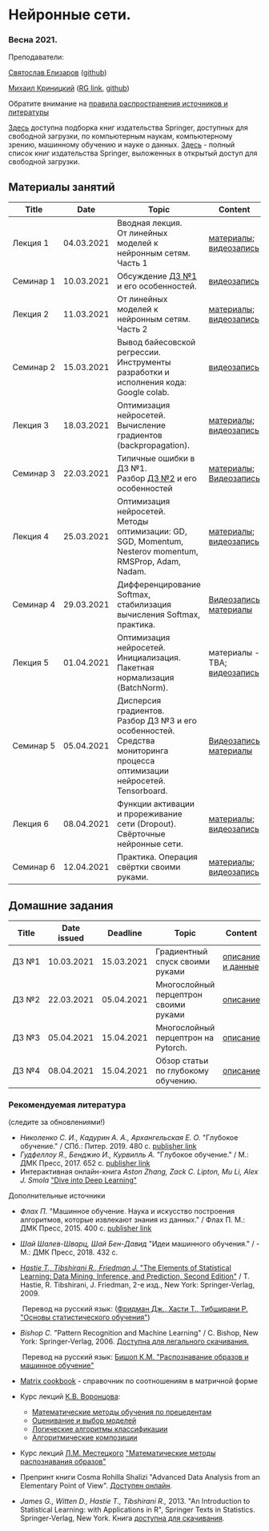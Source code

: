 # Нейронные сети.
### Весна 2021.

Преподаватели:

[Святослав Елизаров](https://github.com/DukeGonzo) ([github](https://github.com/DukeGonzo))

[Михаил Криницкий](https://sail.ocean.ru/viewuser.php?user=krinitsky) ([RG link](https://www.researchgate.net/profile/Mikhail_Krinitskiy), [github](https://github.com/MKrinitskiy))


Обратите внимание на [правила распространения источников и литературы](https://github.com/MKrinitskiy/ML4ES_2019-2020/blob/master/resources_policy.md)<br />

[Здесь](https://towardsdatascience.com/springer-has-released-65-machine-learning-and-data-books-for-free-961f8181f189) доступна подборка книг издательства Springer, доступных для свободной загрузки, по компьютерным наукам, компьютерному зрению, машинному обучению и науке о данных. [Здесь](https://link.springer.com/search/page/3?facet-content-type="Book"&package=openaccess) - полный список книг издательства Springer, выложенных в открытый доступ для свободной загрузки.


## Материалы занятий

| Title | Date | Topic | Content |
| ----- | ---- | ----- | ------- |
| Лекция 1 | 04.03.2021 | Вводная лекция.<br />От линейных моделей к нейронным сетям. Часть 1 | [материалы](https://github.com/mailcourses/technotrack-NN2021S-lectures/tree/master/Lect01);<br />[видеозапись](https://bit.ly/39z08Bo) |
| Семинар 1 | 10.03.2021 | Обсуждение [ДЗ №1](https://github.com/mailcourses/technotrack-NN2021S-lectures/tree/master/HW01) и его особенностей. | [видеозапись](https://bit.ly/3fy8Gfq) |
| Лекция 2 | 11.03.2021 | От линейных моделей к нейронным сетям. Часть 2 | [материалы](https://github.com/mailcourses/technotrack-NN2021S-lectures/tree/master/Lect02);<br />[видеозапись](https://bit.ly/2PLMOCs) |
| Семинар 2 | 15.03.2021 | Вывод байесовской регрессии.<br />Инструменты разработки и исполнения кода: Google colab. | [видеозапись](https://bit.ly/3cHMZYD) |
| Лекция 3 | 18.03.2021 | Оптимизация нейросетей. <br />Вычисление градиентов (backpropagation). | [материалы](https://github.com/mailcourses/technotrack-NN2021S-lectures/tree/master/Lect03);<br />[видеозапись](https://bit.ly/3mb0vXE) |
| Семинар 3 | 22.03.2021 | Типичные ошибки в ДЗ №1.<br />Разбор [ДЗ №2](https://github.com/mailcourses/technotrack-NN2021S-lectures/tree/master/HW02) и его особенностей | [материалы](https://github.com/mailcourses/technotrack-NN2021S-lectures/tree/master/Seminar03);<br />[Видеозапись](https://bit.ly/2PPcPka) |
| Лекция 4 | 25.03.2021 | Оптимизация нейросетей. <br />Методы оптимизации: GD, SGD, Momentum, Nesterov momentum, RMSProp, Adam, Nadam. | [материалы](https://github.com/mailcourses/technotrack-NN2021S-lectures/tree/master/Lect04);<br />[видеозапись](https://bit.ly/3fwp7ZB) |
| Семинар 4 | 29.03.2021 | Дифференцирование Softmax, стабилизация вычисления Softmax, практика. | [Видеозапись](https://bit.ly/3fwoPSv)<br />[материалы](https://github.com/mailcourses/technotrack-NN2021S-lectures/tree/master/Seminar04) |
| Лекция 5 | 01.04.2021 | Оптимизация нейросетей. <br />Инициализация. Пакетная нормализация (BatchNorm). | материалы - TBA;<br />[видеозапись](https://bit.ly/2R2CqHj) |
| Семинар 5 | 05.04.2021 | Дисперсия градиентов.<br />Разбор ДЗ №3 и его особенностей.<br />Средства мониторинга процесса оптимизации нейросетей. Tensorboard. | [Видеозапись](https://bit.ly/3dz2wJv)<br />[материалы](https://github.com/mailcourses/technotrack-NN2021S-lectures/tree/master/Seminar05) |
| Лекция 6 | 08.04.2021 | Функции активации и прореживание сети (Dropout). <br />Свёрточные нейронные сети. | [материалы](https://github.com/mailcourses/technotrack-NN2021S-lectures/tree/master/Lect06);<br />[видеозапись](https://bit.ly/3fVaShm) |
| Семинар 6 | 12.04.2021 | Практика. Операция свёртки своими руками. | [материалы](https://github.com/mailcourses/technotrack-NN2021S-lectures/tree/master/Seminar06);<br />[видеозапись](https://bit.ly/3wObUBT) |



## Домашние задания
| Title | Date issued |  Deadline  | Topic | Content |
| ----- | ----------- | ---------- | ----- | ------- |
| ДЗ №1 | 10.03.2021  | 15.03.2021 | Градиентный спуск своими руками | [описание и данные](https://github.com/mailcourses/technotrack-NN2021S-lectures/tree/master/HW01) |
| ДЗ №2 | 22.03.2021  | 05.04.2021 | Многослойный перцептрон своими руками | [описание](https://github.com/mailcourses/technotrack-NN2021S-lectures/tree/master/HW02) |
| ДЗ №3 | 05.04.2021  | 15.04.2021 | Многослойный перцептрон на Pytorch. | [описание](https://github.com/mailcourses/technotrack-NN2021S-lectures/tree/master/HW03) |
| ДЗ №4 | 08.04.2021  | 15.04.2021 | Обзор статьи по глубокому обучению. | [описание](https://github.com/mailcourses/technotrack-NN2021S-lectures/tree/master/HW04) |


### Рекомендуемая литература

(следите за обновлениями!)

- *Николенко С. И., Кадурин А. А., Архангельская Е. О.* "Глубокое обучение." / СПб.: Питер. 2019. 480 с. [publisher link](https://www.piter.com/product/glubokoe-obuchenie)
- *Гудфеллоу Я., Бенджио И., Курвилль А.* "Глубокое обучение." / М.: ДМК Пресс, 2017. 652 c. [publisher link](https://dmkpress.com/catalog/computer/data/978-5-97060-554-7/)
- Интерактивная онлайн-книга *Aston Zhang, Zack C. Lipton, Mu Li, Alex J. Smola* ["Dive into Deep Learning"](http://d2l.ai/) 

Дополнительные источники

- *Флах П.* "Машинное обучение. Наука и искусство построения алгоритмов, которые извлекают знания из данных." / Флах П. М.: ДМК Пресс, 2015. 400 c. [publisher link](https://dmkpress.com/catalog/computer/data/978-5-97060-273-7/)

- *Шай Шалев-Шварц, Шай Бен-Давид* "Идеи машинного обучения." / - М.: ДМК Пресс, 2018. 432 c.

- [*Hastie T., Tibshirani R., Friedman J.* "The Elements of Statistical Learning: Data Mining, Inference, and Prediction, Second Edition"](https://web.stanford.edu/~hastie/Papers/ESLII.pdf) / T. Hastie, R. Tibshirani, J. Friedman, 2-е изд., New York: Springer-Verlag, 2009.

  ​	Перевод на русский язык: ([Фридман Дж., Хасти Т., Тибширани Р. "Основы статистического обучения"](http://www.combook.ru/product/11965387/))

- *Bishop C.* "Pattern Recognition and Machine Learning" / C. Bishop, New York: Springer-Verlag, 2006. [Доступна для легального скачивания.](http://users.isr.ist.utl.pt/~wurmd/Livros/school/Bishop%20-%20Pattern%20Recognition%20And%20Machine%20Learning%20-%20Springer%20%202006.pdf)

  ​	Перевод на русский язык: [Бишоп К.М. "Распознавание образов и машинное обучение"](http://www.combook.ru/product/11965388/)

- [Matrix cookbook](https://www.math.uwaterloo.ca/~hwolkowi/matrixcookbook.pdf) - справочник по соотношениям в матричной форме

- Курс лекций [К.В. Воронцова](http://www.machinelearning.ru/wiki/index.php?title=%D0%A3%D1%87%D0%B0%D1%81%D1%82%D0%BD%D0%B8%D0%BA:%D0%9A%D0%BE%D0%BD%D1%81%D1%82%D0%B0%D0%BD%D1%82%D0%B8%D0%BD_%D0%92%D0%BE%D1%80%D0%BE%D0%BD%D1%86%D0%BE%D0%B2):
  - [Математические методы обучения по прецедентам](http://www.machinelearning.ru/wiki/images/6/6d/Voron-ML-1.pdf)
  - [Оценивание и выбор моделей](http://www.machinelearning.ru/wiki/images/2/2d/Voron-ML-Modeling.pdf)
  - [Логические алгоритмы классификации](http://www.machinelearning.ru/wiki/images/3/3e/Voron-ML-Logic.pdf)
  - [Алгоритмические композиции](http://www.machinelearning.ru/wiki/images/0/0d/Voron-ML-Compositions.pdf)
  
- Курс лекций [Л.М. Местецкого](http://www.machinelearning.ru/wiki/index.php?title=%D0%A3%D1%87%D0%B0%D1%81%D1%82%D0%BD%D0%B8%D0%BA:Mest) ["Математические методы распознавания образов"](http://www.ccas.ru/frc/papers/mestetskii04course.pdf)

- Препринт книги Cosma Rohilla Shalizi "Advanced Data Analysis from an Elementary Point of View". [Доступен онлайн](https://www.stat.cmu.edu/~cshalizi/ADAfaEPoV/).

- *James G., Witten D., Hastie T., Tibshirani R.,* 2013. "An Introduction to Statistical Learning: with Applications in R", Springer Texts in Statistics. Springer-Verlag, New York. Книга [доступна для скачивания](http://faculty.marshall.usc.edu/gareth-james/ISL/ISLR%20Seventh%20Printing.pdf).